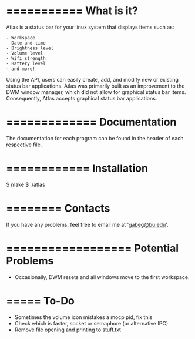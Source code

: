 ===========
What is it?
===========

Atlas is a status bar for your linux system that displays items such as:
    
    - Workspace
    - Date and time
    - Brightness level
    - Volume level
    - Wifi strength
    - Battery level
    - and more!

Using the API, users can easily create, add, and modify new or existing status
bar applications. Atlas was primarily built as an improvement to the DWM window
manager, which did not allow for graphical status bar items. Consequently, Atlas
accepts graphical status bar applications.

=============
Documentation
=============

The documentation for each program can be found in the header of each respective
file.

============
Installation
============

$ make
$ ./atlas

========
Contacts
========

If you have any problems, feel free to email me at 'gabeg@bu.edu'.

==================
Potential Problems
==================

- Occasionally, DWM resets and all windows move to the first workspace.

=====
To-Do
=====

- Sometimes the volume icon mistakes a mocp pid, fix this
- Check which is faster, socket or semaphore (or alternative IPC)
- Remove file opening and printing to stuff.txt
